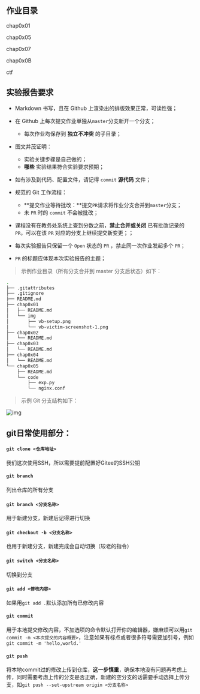 ## 作业目录

chap0x01

chap0x05

chap0x07

chap0x0B

ctf



## 实验报告要求

- Markdown 书写，且在 Github 上渲染出的排版效果正常，可读性强；

- 在 Github 上每次提交作业单独从`master`分支新开一个分支；

  - 每次作业均保存到 **独立不冲突** 的子目录；

- 图文并茂证明：

  - 实验关键步骤是自己做的；
  - **哪些** 实验结果符合实验要求预期；

- 如有涉及到代码、配置文件，请记得 `commit` **源代码** 文件；

- 规范的 Git 工作流程：

  - **提交作业等待批改：**提交`PR`请求将作业分支合并到`master`分支；
  - 未 `PR` 时的 `commit` 不会被批改；
  
- 课程没有在教务处系统上查到分数之前，**禁止合并或关闭** 已有批改记录的 `PR`，可以在该 `PR` 对应的分支上继续提交新变更；；
  
- 每次实验报告只保留一个 `Open` 状态的 `PR` ，禁止同一次作业发起多个 `PR`；
  
- `PR` 的标题应体现本次实验报告的主题；

> 示例作业目录（所有分支合并到 master 分支后状态）如下：

```bash
.
├── .gitattributes
├── .gitignore
├── README.md
├── chap0x01
│   ├── README.md
│   └── img
│       ├── vb-setup.png
│       └── vb-victim-screenshot-1.png
├── chap0x02
│   └── README.md
├── chap0x03
│   └── README.md
├── chap0x04
│   └── README.md
└── chap0x05
    ├── README.md
    └── code
        ├── exp.py
        └── nginx.conf
```

> 示例 Git 分支结构如下：

![img](https://c4pr1c3.github.io/cuc-ns/chap0x01/attach/chap0x01/media/forks.png)

## git日常使用部分：

#### `git clone <仓库地址>`

我们这次使用SSH，所以需要提前配置好Gitee的SSH公钥

#### `git branch`

列出仓库的所有分支

#### `git branch <分支名称>`

用于新建分支，新建后记得进行切换

#### `git checkout -b <分支名称>`

也用于新建分支，新建完成会自动切换（较老的指令）

#### `git switch <分支名称>`

切换到分支

#### `git add <修改内容>`

如果用`git add .`默认添加所有已修改内容

#### `git commit`

用于本地提交修改内容，不加选项的命令默认打开你的编辑器，嫌麻烦可以用`git commit -m <本次提交的内容概要>`，注意如果有标点或者很多符号需要加引号，例如`git commit -m 'hello,world.'`

#### `git push`

将本地commit过的修改上传到仓库，**这一步慎重**，确保本地没有问题再考虑上传，同时需要考虑上传的分支是否正确，新建的空分支的话需要手动选择上传分支，如`git push --set-upstream origin <分支名称>`